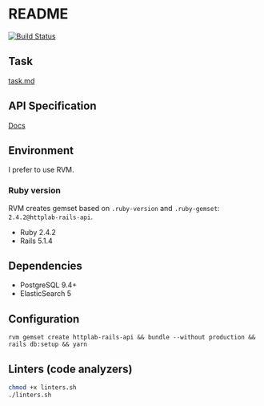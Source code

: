 # README
[![Build Status](https://travis-ci.org/abstractart/rails-test-api.svg?branch=master)](https://travis-ci.org/abstractart/rails-test-api)
## Task
[task.md](task.md)

## API Specification

[Docs](api_doc.md)

## Environment

I prefer to use RVM.

### Ruby version

RVM creates gemset based on `.ruby-version` and `.ruby-gemset`: `2.4.2@httplab-rails-api`.

* Ruby 2.4.2
* Rails 5.1.4

## Dependencies

* PostgreSQL 9.4+
* ElasticSearch 5

## Configuration

`rvm gemset create httplab-rails-api && bundle --without production && rails db:setup && yarn`

## Linters (code analyzers)

```bash
chmod +x linters.sh
./linters.sh
```
